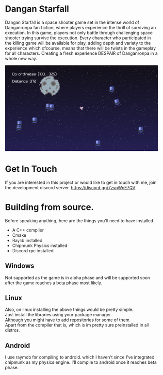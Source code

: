 # Dangan Starfall
Dangan Starfall is a space shooter game set in the intense world of Danganronpa fan fiction, where players experience the thrill of surviving an execution. In this game, players not only battle through challenging space shooter trying survive the execution. Every character who participated in the killing game will be available for play, adding depth and variety to the experience which ofcourse, means that there will be twists in the gameplay for all characters. Creating a fresh experience DESPAIR of Danganronpa in a whole new way.

![alt text](image.png)

# Get In Touch
If you are interested in this project or would like to get in touch with me, join the development discord server.
https://discord.gg/7zvpWnE7QV

# Building from source.
Before speaking anything, here are the things you'll need to have installed.
- A C++ compiler
- Cmake
- Raylib installed
- Chipmunk Physics installed
- Discord rpc installed

## Windows
Not supported as the game is in alpha phase and will be supported soon after the game reaches a beta phase most likely.

## Linux
Also, on linux installing the above things would be pretty simple.\
Just install the libraries using your package manager. \
Although you might have to add repositories for some of them.\
Apart from the compiler that is, which is im pretty sure preinstalled in all distros.

## Android
I use raymob for compiling to android. which I haven't since I've integrated chipmunk as my physics engine. I'll compile to android once it reaches beta phase.